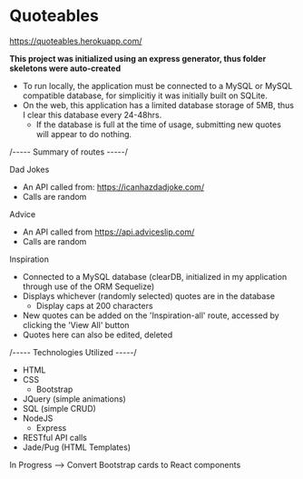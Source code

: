 # Quoteables

https://quoteables.herokuapp.com/

**This project was initialized using an express generator, thus folder skeletons were auto-created**

- To run locally, the application must be connected to a MySQL or MySQL compatible database, for simplicitiy it was initially built on SQLite.
- On the web, this application has a limited database storage of 5MB, thus I clear this database every 24-48hrs.
  - If the database is full at the time of usage, submitting new quotes will appear to do nothing.
  
 /----- Summary of routes -----/
 
 Dad Jokes
  - An API called from: https://icanhazdadjoke.com/
  - Calls are random
  
 Advice
  - An API called from https://api.adviceslip.com/
  - Calls are random
  
 Inspiration
  - Connected to a MySQL database (clearDB, initialized in my application through use of the ORM Sequelize)
  - Displays whichever (randomly selected) quotes are in the database
    - Display caps at 200 characters
  - New quotes can be added on the 'Inspiration-all' route, accessed by clicking the 'View All' button
  - Quotes here can also be edited, deleted
 
 /----- Technologies Utilized -----/
  
  - HTML
  - CSS
    - Bootstrap
  - JQuery (simple animations)
  - SQL (simple CRUD)
  - NodeJS
    - Express
  - RESTful API calls
  - Jade/Pug (HTML Templates)
  
  In Progress --> Convert Bootstrap cards to React components
